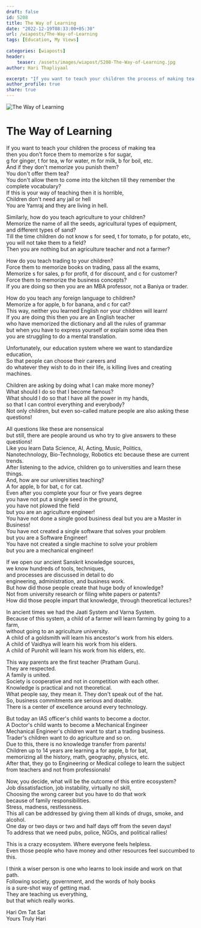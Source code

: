 ```yaml
---
draft: false
id: 5208  
title: The Way of Learning    
date: "2022-12-19T08:33:00+05:30"    
url: /wiaposts/The-Way-of-Learning    
tags: [Education, My Views]    
    
categories: [wiaposts] 
header:    
    teaser: /assets/images/wiapost/5208-The-Way-of-Learning.jpg    
author: Hari Thapliyaal    

excerpt: "If you want to teach your children the process of making tea then you don't force them to memorize s for sugar, g for ginger, t for tea, w for water, m for milk, b for boil, etc. And if"
author_profile: true    
share: true    
---
```

![The Way of Learning ](/assets/images/wiapost/5208-The-Way-of-Learning.jpg)         
    
# The Way of Learning   
    
If you want to teach your children the process of making tea    
then you don't force them to memorize s for sugar,    
g for ginger, t for tea, w for water, m for milk, b for boil, etc.    
And if they don't memorize you punish them?    
You don't offer them tea?    
You don't allow them to come into the kitchen till they remember the complete vocabulary?    
If this is your way of teaching then it is horrible,    
Children don't need any jail or hell    
You are Yamraj and they are living in hell.    
    
Similarly, how do you teach agriculture to your children?    
Memorize the name of all the seeds, agricultural types of equipment,    
and different types of sand?    
Till the time children do not know s for seed, t for tomato, p for potato, etc,    
you will not take them to a field?    
Then you are nothing but an agriculture teacher and not a farmer?    
    
How do you teach trading to your children?    
Force them to memorize books on trading, pass all the exams,    
Memorize s for sales, p for profit, d for discount, and c for customer?    
Force them to memorize the business concepts?    
If you are doing so then you are an MBA professor, not a Baniya or trader.    
    
How do you teach any foreign language to children?    
Memorize a for apple, b for banana, and c for cat?    
This way, neither you learned English nor your children will learn!    
If you are doing this then you are an English teacher    
who have memorized the dictionary and all the rules of grammar    
but when you have to express yourself or explain some idea then    
you are struggling to do a mental translation.    
    
Unfortunately, our education system where we want to standardize education,    
So that people can choose their careers and    
do whatever they wish to do in their life, is killing lives and creating machines.    
    
Children are asking by doing what I can make more money?    
What should I do so that I become famous?    
What should I do so that I have all the power in my hands,    
so that I can control everything and everybody?    
Not only children, but even so-called mature people are also asking these questions!    
    
All questions like these are nonsensical    
but still, there are people around us who try to give answers to these questions!    
Like you learn Data Science, AI, Acting, Music, Politics,    
Nanotechnology, Bio-Technology, Robotics etc because these are current trends.    
After listening to the advice, children go to universities and learn these things.    
And, how are our universities teaching?    
A for apple, b for bat, c for cat.    
Even after you complete your four or five years degree    
you have not put a single seed in the ground,    
you have not plowed the field    
but you are an agriculture engineer!    
You have not done a single good business deal but you are a Master in Business!    
You have not created a single software that solves your problem    
but you are a Software Engineer!    
You have not created a single machine to solve your problem    
 but you are a mechanical engineer!    
    
If we open our ancient Sanskrit knowledge sources,    
we know hundreds of tools, techniques,    
and processes are discussed in detail to do    
engineering, administration, and business work.    
But how did those people create that huge body of knowledge?    
Not from university research or filing white papers or patents?    
How did those people impart that knowledge, through theoretical lectures?    
    
In ancient times we had the Jaati System and Varna System.    
Because of this system, a child of a farmer will learn farming by going to a farm,    
without going to an agriculture university.    
A child of a goldsmith will learn his ancestor's work from his elders.    
A child of Vaidhya will learn his work from his elders.    
A child of Purohit will learn his work from his elders, etc.    
    
This way parents are the first teacher (Pratham Guru).    
They are respected.    
A family is united.    
Society is cooperative and not in competition with each other.    
Knowledge is practical and not theoretical.    
What people say, they mean it. They don't speak out of the hat.    
So, business commitments are serious and doable.    
There is a center of excellence around every technology.    
    
But today an IAS officer's child wants to become a doctor.    
A Doctor's child wants to become a Mechanical Engineer    
Mechanical Engineer's children want to start a trading business.    
Trader's children want to do agriculture and so on.    
Due to this, there is no knowledge transfer from parents!    
Children up to 14 years are learning a for apple, b for bat,    
memorizing all the history, math, geography, physics, etc.    
After that, they go to Engineering or Medical college to learn the subject    
from teachers and not from professionals!    
    
Now, you decide, what will be the outcome of this entire ecosystem?    
Job dissatisfaction, job instability, virtually no skill,    
Choosing the wrong career but you have to do that work    
because of family responsibilities.    
Stress, madness, restlessness.    
This all can be addressed by giving them all kinds of drugs, smoke, and alcohol.    
One day or two days or two and half days off from the seven days!    
To address that we need pubs, police, NGOs, and political rallies!    
    
This is a crazy ecosystem. Where everyone feels helpless.    
Even those people who have money and other resources feel succumbed to this.    
    
I think a wiser person is one who learns to look inside and work on that path.    
Following society, government, and the words of holy books    
is a sure-shot way of getting mad.    
They are teaching us everything,    
but that which really works.    
    
Hari Om Tat Sat    
Yours Truly Hari
